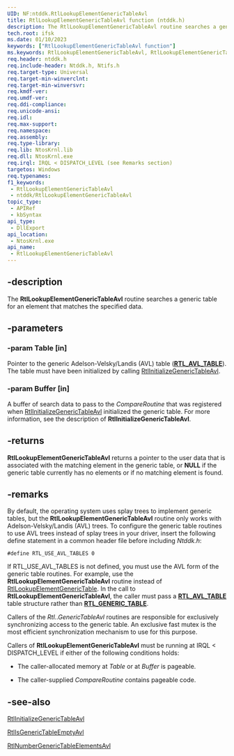 ```yaml
---
UID: NF:ntddk.RtlLookupElementGenericTableAvl
title: RtlLookupElementGenericTableAvl function (ntddk.h)
description: The RtlLookupElementGenericTableAvl routine searches a generic table for an element that matches the specified data.
tech.root: ifsk
ms.date: 01/10/2023
keywords: ["RtlLookupElementGenericTableAvl function"]
ms.keywords: RtlLookupElementGenericTableAvl, RtlLookupElementGenericTableAvl routine [Installable File System Drivers], ifsk.rtllookupelementgenerictableavl, ntddk/RtlLookupElementGenericTableAvl
req.header: ntddk.h
req.include-header: Ntddk.h, Ntifs.h
req.target-type: Universal
req.target-min-winverclnt:
req.target-min-winversvr: 
req.kmdf-ver: 
req.umdf-ver: 
req.ddi-compliance: 
req.unicode-ansi: 
req.idl: 
req.max-support: 
req.namespace: 
req.assembly: 
req.type-library: 
req.lib: NtosKrnl.lib
req.dll: NtosKrnl.exe
req.irql: IRQL < DISPATCH_LEVEL (see Remarks section)
targetos: Windows
req.typenames: 
f1_keywords:
 - RtlLookupElementGenericTableAvl
 - ntddk/RtlLookupElementGenericTableAvl
topic_type:
 - APIRef
 - kbSyntax
api_type:
 - DllExport
api_location:
 - NtosKrnl.exe
api_name:
 - RtlLookupElementGenericTableAvl
---
```


## -description

The **RtlLookupElementGenericTableAvl** routine searches a generic table for an element that matches the specified data.

## -parameters

### -param Table [in]

Pointer to the generic Adelson-Velsky/Landis (AVL) table ([**RTL_AVL_TABLE**](./ns-ntddk-_rtl_avl_table.md)). The table must have been initialized by calling [RtlInitializeGenericTableAvl](./nf-ntddk-rtlinitializegenerictableavl.md).

### -param Buffer [in]

A buffer of search data to pass to the *CompareRoutine* that was registered when [RtlInitializeGenericTableAvl](./nf-ntddk-rtlinitializegenerictableavl.md) initialized the generic table. For more information, see the description of **RtlInitializeGenericTableAvl**.

## -returns

**RtlLookupElementGenericTableAvl** returns a pointer to the user data that is associated with the matching element in the generic table, or **NULL** if the generic table currently has no elements or if no matching element is found.

## -remarks

By default, the operating system uses splay trees to implement generic tables, but the **RtlLookupElementGenericTableAvl** routine only works with Adelson-Velsky/Landis (AVL) trees. To configure the generic table routines to use AVL trees instead of splay trees in your driver, insert the following define statement in a common header file before including *Ntddk.h*:

`#define RTL_USE_AVL_TABLES 0`

If RTL_USE_AVL_TABLES is not defined, you must use the AVL form of the generic table routines. For example, use the **RtlLookupElementGenericTableAvl** routine instead of [RtlLookupElementGenericTable](./nf-ntddk-rtllookupelementgenerictable.md). In the call to **RtlLookupElementGenericTableAvl**, the caller must pass a [**RTL_AVL_TABLE**](./ns-ntddk-_rtl_avl_table.md) table structure rather than [**RTL_GENERIC_TABLE**](./ns-ntddk-_rtl_generic_table.md).

Callers of the *Rtl..GenericTableAvl* routines are responsible for exclusively synchronizing access to the generic table. An exclusive fast mutex is the most efficient synchronization mechanism to use for this purpose.

Callers of **RtlLookupElementGenericTableAvl** must be running at IRQL < DISPATCH_LEVEL if either of the following conditions holds:

- The caller-allocated memory at *Table* or at *Buffer* is pageable.

- The caller-supplied *CompareRoutine* contains pageable code.

## -see-also

[RtlInitializeGenericTableAvl](./nf-ntddk-rtlinitializegenerictableavl.md)

[RtlIsGenericTableEmptyAvl](./nf-ntddk-rtlisgenerictableemptyavl.md)

[RtlNumberGenericTableElementsAvl](./nf-ntddk-rtlnumbergenerictableelementsavl.md)